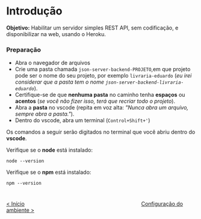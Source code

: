 # Introdução

**Objetivo:** Habilitar um servidor simples REST API, sem codificação, e disponibilizar na web, usando o Heroku.

### Preparação

* Abra o navegador de arquivos
* Crie uma pasta chamada `json-server-backend-PROJETO`,em que projeto pode ser o nome do seu projeto, por exemplo `livraria-eduardo` (_eu irei considerar que a pasta tem o nome `json-server-backend-livraria-eduardo`_).
* Certifique-se de que **nenhuma pasta** no caminho tenha **espaços** ou **acentos** (_se você não fizer isso, terá que recriar todo o projeto_).
* Abra a **pasta** no vscode (repita em voz alta: _"Nunca abra um arquivo, sempre abra a pasta."_).
* Dentro do vscode, abra um terminal (`Control+Shift+'`)

Os comandos a seguir serão digitados no terminal que você abriu dentro do **vscode**.

Verifique se o **node** está instalado:

```
node --version
```

Verifique se o **npm** está instalado:

```
npm --version
```

# 

[&lt; Início](/README.md "Início") 
<span style="display: inline-block;width: 60%"></span>
[Configuração do ambiente &gt;](json-server/configuracao-do-ambiente.md "Próximo")  